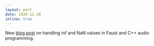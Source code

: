 ```yaml
---
layout: post
date: 2020-12-28
inline: true
---
```


New [blog post](https://www.dariosanfilippo.com/blog/2020/handling_inf_nan_values_in_faust_and_cpp/) on handling inf and NaN values in Faust and C++ audio programming.
